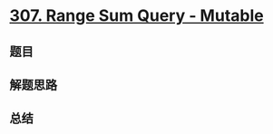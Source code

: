 # [307. Range Sum Query - Mutable](https://leetcode.com/problems/range-sum-query-mutable/)

## 题目


## 解题思路


## 总结


